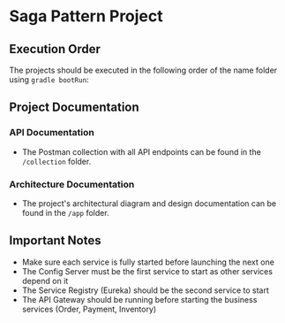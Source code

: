 # Saga Pattern Project

## Execution Order

The projects should be executed in the following order of the name folder using `gradle bootRun`:

## Project Documentation

### API Documentation
- The Postman collection with all API endpoints can be found in the `/collection` folder.

### Architecture Documentation
- The project's architectural diagram and design documentation can be found in the `/app` folder.

## Important Notes
- Make sure each service is fully started before launching the next one
- The Config Server must be the first service to start as other services depend on it
- The Service Registry (Eureka) should be the second service to start
- The API Gateway should be running before starting the business services (Order, Payment, Inventory)

